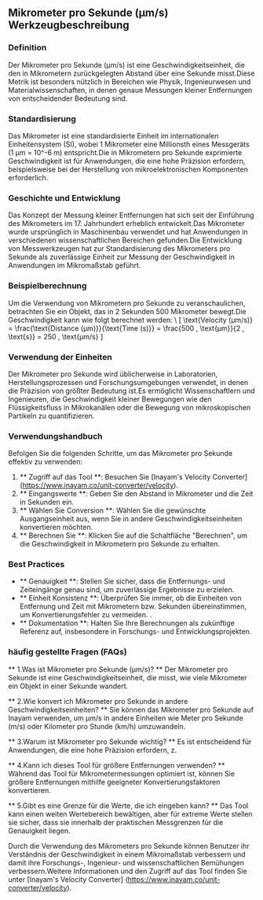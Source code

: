 ## Mikrometer pro Sekunde (µm/s) Werkzeugbeschreibung

### Definition
Der Mikrometer pro Sekunde (µm/s) ist eine Geschwindigkeitseinheit, die den in Mikrometern zurückgelegten Abstand über eine Sekunde misst.Diese Metrik ist besonders nützlich in Bereichen wie Physik, Ingenieurwesen und Materialwissenschaften, in denen genaue Messungen kleiner Entfernungen von entscheidender Bedeutung sind.

### Standardisierung
Das Mikrometer ist eine standardisierte Einheit im internationalen Einheitensystem (SI), wobei 1 Mikrometer eine Millionsth eines Messgeräts (1 µm = 10^-6 m) entspricht.Die in Mikrometern pro Sekunde exprimierte Geschwindigkeit ist für Anwendungen, die eine hohe Präzision erfordern, beispielsweise bei der Herstellung von mikroelektronischen Komponenten erforderlich.

### Geschichte und Entwicklung
Das Konzept der Messung kleiner Entfernungen hat sich seit der Einführung des Mikrometers im 17. Jahrhundert erheblich entwickelt.Das Mikrometer wurde ursprünglich in Maschinenbau verwendet und hat Anwendungen in verschiedenen wissenschaftlichen Bereichen gefunden.Die Entwicklung von Messwerkzeugen hat zur Standardisierung des Mikrometers pro Sekunde als zuverlässige Einheit zur Messung der Geschwindigkeit in Anwendungen im Mikromaßstab geführt.

### Beispielberechnung
Um die Verwendung von Mikrometern pro Sekunde zu veranschaulichen, betrachten Sie ein Objekt, das in 2 Sekunden 500 Mikrometer bewegt.Die Geschwindigkeit kann wie folgt berechnet werden:
\ [
\text{Velocity (µm/s)} = \frac{\text{Distance (µm)}}{\text{Time (s)}} = \frac{500 \, \text{µm}}{2 \, \text{s}} = 250 \, \text{µm/s}
\]

### Verwendung der Einheiten
Der Mikrometer pro Sekunde wird üblicherweise in Laboratorien, Herstellungsprozessen und Forschungsumgebungen verwendet, in denen die Präzision von größter Bedeutung ist.Es ermöglicht Wissenschaftlern und Ingenieuren, die Geschwindigkeit kleiner Bewegungen wie den Flüssigkeitsfluss in Mikrokanälen oder die Bewegung von mikroskopischen Partikeln zu quantifizieren.

### Verwendungshandbuch
Befolgen Sie die folgenden Schritte, um das Mikrometer pro Sekunde effektiv zu verwenden:
1. ** Zugriff auf das Tool **: Besuchen Sie [Inayam's Velocity Converter] (https://www.inayam.co/unit-converter/velocity).
2. ** Eingangswerte **: Geben Sie den Abstand in Mikrometer und die Zeit in Sekunden ein.
3. ** Wählen Sie Conversion **: Wählen Sie die gewünschte Ausgangseinheit aus, wenn Sie in andere Geschwindigkeitseinheiten konvertieren möchten.
4. ** Berechnen Sie **: Klicken Sie auf die Schaltfläche "Berechnen", um die Geschwindigkeit in Mikrometern pro Sekunde zu erhalten.

### Best Practices
- ** Genauigkeit **: Stellen Sie sicher, dass die Entfernungs- und Zeiteingänge genau sind, um zuverlässige Ergebnisse zu erzielen.
- ** Einheit Konsistenz **: Überprüfen Sie immer, ob die Einheiten von Entfernung und Zeit mit Mikrometern bzw. Sekunden übereinstimmen, um Konvertierungsfehler zu vermeiden.
.
- ** Dokumentation **: Halten Sie Ihre Berechnungen als zukünftige Referenz auf, insbesondere in Forschungs- und Entwicklungsprojekten.

### häufig gestellte Fragen (FAQs)

** 1.Was ist Mikrometer pro Sekunde (µm/s)? **
Der Mikrometer pro Sekunde ist eine Geschwindigkeitseinheit, die misst, wie viele Mikrometer ein Objekt in einer Sekunde wandert.

** 2.Wie konvert ich Mikrometer pro Sekunde in andere Geschwindigkeitseinheiten? **
Sie können das Mikrometer pro Sekunde auf Inayam verwenden, um µm/s in andere Einheiten wie Meter pro Sekunde (m/s) oder Kilometer pro Stunde (km/h) umzuwandeln.

** 3.Warum ist Mikrometer pro Sekunde wichtig? **
Es ist entscheidend für Anwendungen, die eine hohe Präzision erfordern, z.

** 4.Kann ich dieses Tool für größere Entfernungen verwenden? **
Während das Tool für Mikrometermessungen optimiert ist, können Sie größere Entfernungen mithilfe geeigneter Konvertierungsfaktoren konvertieren.

** 5.Gibt es eine Grenze für die Werte, die ich eingeben kann? **
Das Tool kann einen weiten Wertebereich bewältigen, aber für extreme Werte stellen sie sicher, dass sie innerhalb der praktischen Messgrenzen für die Genauigkeit liegen.

Durch die Verwendung des Mikrometers pro Sekunde können Benutzer ihr Verständnis der Geschwindigkeit in einem Mikromaßstab verbessern und damit ihre Forschungs-, Ingenieur- und wissenschaftlichen Bemühungen verbessern.Weitere Informationen und den Zugriff auf das Tool finden Sie unter [Inayam's Velocity Converter] (https://www.inayam.co/unit-converter/velocity).
